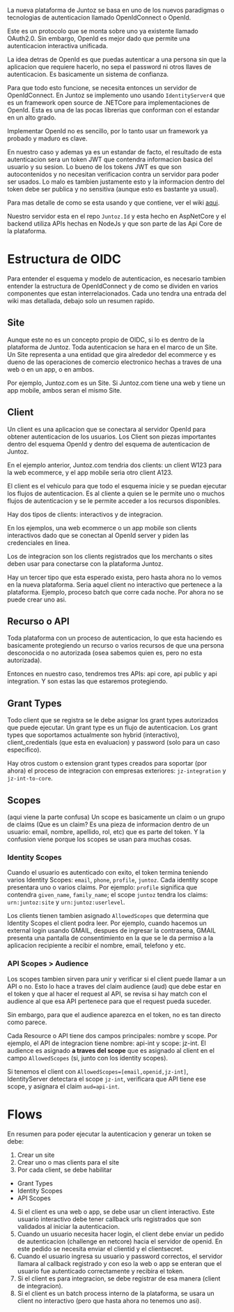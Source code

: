 La nueva plataforma de Juntoz se basa en uno de los nuevos paradigmas o tecnologias de autenticacion llamado OpenIdConnect o OpenId.

Este es un protocolo que se monta sobre uno ya existente llamado OAuth2.0. Sin embargo, OpenId es mejor dado que permite una autenticacion interactiva unificada.

La idea detras de OpenId es que puedas autenticar a una persona sin que la aplicacion que requiere hacerlo, no sepa el password ni otros llaves de autenticacion. Es basicamente un sistema de confianza.

Para que todo esto funcione, se necesita entonces un servidor de OpenIdConnect. En Juntoz se implemento uno usando `IdentityServer4` que es un framework open source de .NETCore para implementaciones de OpenId. Esta es una de las pocas librerias que conforman con el estandar en un alto grado.

Implementar OpenId no es sencillo, por lo tanto usar un framework ya probado y maduro es clave.

En nuestro caso y ademas ya es un estandar de facto, el resultado de esta autenticacion sera un token JWT que contendra informacion basica del usuario y su sesion. Lo bueno de los tokens JWT es que son autocontenidos y no necesitan verificacion contra un servidor para poder ser usados. Lo malo es tambien justamente esto y la informacion dentro del token debe ser publica y no sensitiva (aunque esto es bastante ya usual). 

Para mas detalle de como se esta usando y que contiene, ver el wiki [aqui](/Platform/Architecture/Seguridad-de-APIs-y-Multi%2DTenancy).

Nuestro servidor esta en el repo `Juntoz.Id` y esta hecho en AspNetCore y el backend utiliza APIs hechas en NodeJs y que son parte de las Api Core de la plataforma.

# Estructura de OIDC
Para entender el esquema y modelo de autenticacion, es necesario tambien entender la estructura de OpenIdConnect y de como se dividen en varios componentes que estan interrelacionados. Cada uno tendra una entrada del wiki mas detallada, debajo solo un resumen rapido.

## Site
Aunque este no es un concepto propio de OIDC, si lo es dentro de la plataforma de Juntoz. Toda autenticacion se hara en el marco de un Site. Un Site representa a una entidad que gira alrededor del ecommerce y es dueno de las operaciones de comercio electronico hechas a traves de una web o en un app, o en ambos.

Por ejemplo, Juntoz.com es un Site. Si Juntoz.com tiene una web y tiene un app mobile, ambos seran el mismo Site.

## Client
Un client es una aplicacion que se conectara al servidor OpenId para obtener autenticacion de los usuarios. Los Client son piezas importantes dentro del esquema OpenId y dentro del esquema de autenticacion de Juntoz.

En el ejemplo anterior, Juntoz.com tendria dos clients: un client W123 para la web ecommerce, y el app mobile seria otro client A123.

El client es el vehiculo para que todo el esquema inicie y se puedan ejecutar los flujos de autenticacion. Es al cliente a quien se le permite uno o muchos flujos de autenticacion y se le permite acceder a los recursos disponibles.

Hay dos tipos de clients: interactivos y de integracion. 

En los ejemplos, una web ecommerce o un app mobile son clients interactivos dado que se conectan al OpenId server y piden las credenciales en linea. 

Los de integracion son los clients registrados que los merchants o sites deben usar para conectarse con la plataforma Juntoz.

Hay un tercer tipo que esta esperado exista, pero hasta ahora no lo vemos en la nueva plataforma.
Seria aquel client no interactivo que pertenece a la plataforma. Ejemplo, proceso batch que corre cada noche. Por ahora no se puede crear uno asi.

## Recurso o API
Toda plataforma con un proceso de autenticacion, lo que esta haciendo es basicamente protegiendo un recurso o varios recursos de que una persona desconocida o no autorizada (osea sabemos quien es, pero no esta autorizada).

Entonces en nuestro caso, tendremos tres APIs: api core, api public y api integration. Y son estas las que estaremos protegiendo.

## Grant Types
Todo client que se registra se le debe asignar los grant types autorizados que puede ejecutar. Un grant type es un flujo de autenticacion. Los grant types que soportamos actualmente son hybrid (interactivo), client_credentials (que esta en evaluacion) y password (solo para un caso especifico).

Hay otros custom o extension grant types creados para soportar (por ahora) el proceso de integracion con empresas exteriores: `jz-integration` y `jz-int-to-core`.

## Scopes
(aqui viene la parte confusa) Un scope es basicamente un claim o un grupo de claims (Que es un claim? Es una pieza de informacion dentro de un usuario: email, nombre, apellido, rol, etc) que es parte del token. Y la confusion viene porque los scopes se usan para muchas cosas.

### Identity Scopes
Cuando el usuario es autenticado con exito, el token termina teniendo varios Identity Scopes: `email`, `phone`, `profile`, `juntoz`. Cada identity scope presentara uno o varios claims. Por ejemplo: `profile` significa que contendra `given_name`, `family_name`; el scope `juntoz` tendra los claims: `urn:juntoz:site` y `urn:juntoz:userlevel`.

Los clients tienen tambien asignado `AllowedScopes` que determina que Identity Scopes el client podra leer. Por ejemplo, cuando hacemos un external login usando GMAIL, despues de ingresar la contrasena, GMAIL presenta una pantalla de consentimiento en la que se le da permiso a la aplicacion recipiente a recibir el nombre, email, telefono y etc.

### API Scopes > Audience
Los scopes tambien sirven para unir y verificar si el client puede llamar a un API o no. Esto lo hace a traves del claim audience (aud) que debe estar en el token y que al hacer el request al API, se revisa si hay match con el audience al que esa API pertenece para que el request pueda suceder.

Sin embargo, para que el audience aparezca en el token, no es tan directo como parece.

Cada Resource o API tiene dos campos principales: nombre y scope. Por ejemplo, el API de integracion tiene nombre: api-int y scope: jz-int. El audience es asignado **a traves del scope** que es asignado al client en el campo `AllowedScopes` (si, junto con los identity scopes).

Si tenemos el client con `AllowedScopes=[email,openid,jz-int]`, IdentityServer detectara el scope `jz-int`, verificara que API tiene ese scope, y asignara el claim `aud=api-int`.

# Flows
En resumen para poder ejecutar la autenticacion y generar un token se debe:

1. Crear un site
2. Crear uno o mas clients para el site
3. Por cada client, se debe habilitar
- Grant Types
- Identity Scopes
- API Scopes
4. Si el client es una web o app, se debe usar un client interactivo.
Este usuario interactivo debe tener callback urls registrados que son validados al iniciar la autenticacion.
5. Cuando un usuario necesita hacer login, el client debe enviar un pedido de autenticacion (challenge en netcore) hacia el servidor de openid. En este pedido se necesita enviar el clientid y el clientsecret.
6. Cuando el usuario ingresa su usuario y password correctos, el servidor llamara al callback registrado y con eso la web o app se enteran que el usuario fue autenticado correctamente y recibira el token.
7. Si el client es para integracion, se debe registrar de esa manera (client de integracion).
8. Si el client es un batch process interno de la plataforma, se usara un client no interactivo (pero que hasta ahora no tenemos uno asi).
